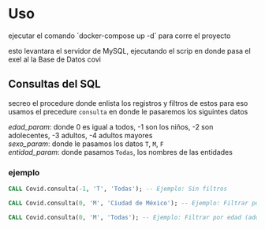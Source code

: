 # Uso
ejecutar el comando ´docker-compose up -d´
para corre el proyecto    

esto levantara el servidor de MySQL, ejecutando el scrip en donde pasa el exel al la Base de Datos covi 


## Consultas del SQL
secreo el procedure donde enlista los registros y filtros de estos para eso usamos el precedure `consulta` en donde le pasaremos los siguintes datos  

*edad_param*: donde 0 es igual a todos, -1 son los niños, -2 son adolecentes, -3 adultos, -4 adultos mayores  
*sexo_param*: donde le pasamos los datos `T`, `M`, `F`  
*entidad_param*: donde pasamos `Todas`, los nombres de las entidades  

### ejemplo
```sql
CALL Covid.consulta(-1, 'T', 'Todas'); -- Ejemplo: Sin filtros

CALL Covid.consulta(0, 'M', 'Ciudad de México'); -- Ejemplo: Filtrar por sexo masculino y entidad específica

CALL Covid.consulta(0, 'M', 'Todas'); -- Ejemplo: Filtrar por edad (adolescentes) y todos los sexos
```
